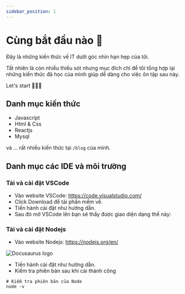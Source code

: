 ```yaml
---
sidebar_position: 1
---
```


# Cùng bắt đầu nào 🚀

Đây là những kiến thức về IT dưới góc nhìn hạn hẹp của tôi.

Tất nhiên là còn nhiều thiếu sót nhưng mục đích chỉ để tôi tổng hợp lại những kiến thức đã học của mình giúp dễ dàng cho
việc ôn tập sau này.

Let's start 🚀🚀🚀

## Danh mục kiến thức

- Javascript
- Html & Css
- Reactjs
- Mysql

và ... rất nhiều kiến thức tại `/blog` của mình.

## Danh mục các IDE và môi trường

### Tải và cài đặt VSCode

- Vào website VSCode: https://code.visualstudio.com/
- Click Download để tải phần mềm về.
- Tiến hành cài đặt như hướng dẫn.
- Sau đó mở VSCode lên bạn sẽ thầy được giao diện dạng thế này:

<!-- ![Docusaurus logo](/img/vscode.png) -->

### Tải và cài đặt Nodejs

- Vào website Nodejs: https://nodejs.org/en/

![Docusaurus logo](/img/node.png)

- Tiến hành cài đặt như hướng dẫn.
- Kiếm tra phiên bản sau khi cài thành công

```shell
# Kiểm tra phiên bản của Node
node -v
```

<!-- ![Docusaurus logo](/img/nodev.png) -->
